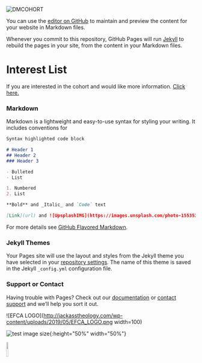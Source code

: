 ![DMCOHORT](http://jackasstheology.com/wp-content/uploads/2019/05/DMcohor_BLK.png)

You can use the [editor on GitHub](https://github.com/rmacdiarmid/dmcohort/edit/master/README.md) to maintain and preview the content for your website in Markdown files.

Whenever you commit to this repository, GitHub Pages will run [Jekyll](https://jekyllrb.com/) to rebuild the pages in your site, from the content in your Markdown files.

# Interest List
If you are interested in the cohort and would like more information. [Click here.](www.jackasstheology.com)



### Markdown

Markdown is a lightweight and easy-to-use syntax for styling your writing. It includes conventions for

```markdown
Syntax highlighted code block

# Header 1
## Header 2
### Header 3

- Bulleted
- List

1. Numbered
2. List

**Bold** and _Italic_ and `Code` text

[Link](url) and ![UpsplashIMG](https://images.unsplash.com/photo-1553531889-e6cf4d692b1b?ixlib=rb-1.2.1&ixid=eyJhcHBfaWQiOjEyMDd9&auto=format&fit=crop&w=2100&q=80)
```

For more details see [GitHub Flavored Markdown](https://guides.github.com/features/mastering-markdown/).

### Jekyll Themes

Your Pages site will use the layout and styles from the Jekyll theme you have selected in your [repository settings](https://github.com/rmacdiarmid/dmcohort/settings). The name of this theme is saved in the Jekyll `_config.yml` configuration file.

### Support or Contact

Having trouble with Pages? Check out our [documentation](https://help.github.com/categories/github-pages-basics/) or [contact support](https://github.com/contact) and we’ll help you sort it out.

![EFCA LOGO](http://jackasstheology.com/wp-content/uploads/2019/05/EFCA_LOGO.png width=100)

![test image size](http://jackasstheology.com/wp-content/uploads/2019/05/EFCA_LOGO.png){:height="50%" width="50%"}

<img src="http://jackasstheology.com/wp-content/uploads/2019/05/EFCA_LOGO.png" width="10%">
